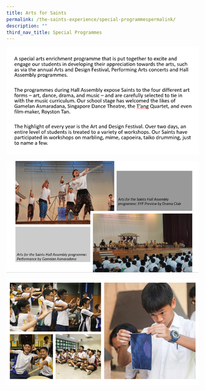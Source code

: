 ```yaml
---
title: Arts for Saints
permalink: /the-saints-experience/special-programmespermalink/
description: ""
third_nav_title: Special Programmes
---
```




![](/images/Art%20for%20Saints/AFS1.png)

![](/images/Art%20for%20Saints/AFS2.png)

![](/images/Art%20for%20Saints/AFS3.png)